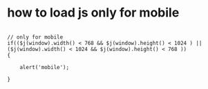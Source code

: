 
# how to load js only for mobile

```

// only for mobile
if(($j(window).width() < 768 && $j(window).height() < 1024 ) || ($j(window).width() < 1024 && $j(window).height() < 768 ))
{

    alert('mobile');

}
```